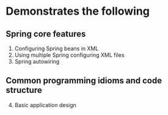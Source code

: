 # Demonstrates the following  
## Spring core features
1. Configuring Spring beans in XML
2. Using multiple Spring configuring XML files
3. Spring autowiring

## Common programming idioms and code structure
4. Basic application design

